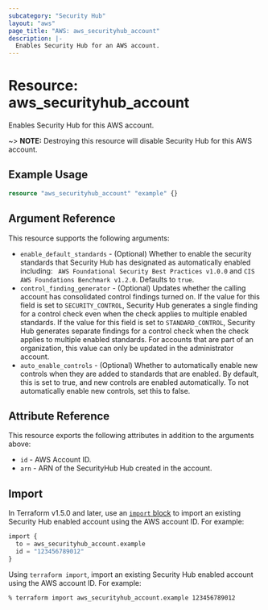 ```yaml
---
subcategory: "Security Hub"
layout: "aws"
page_title: "AWS: aws_securityhub_account"
description: |-
  Enables Security Hub for an AWS account.
---
```


# Resource: aws_securityhub_account

Enables Security Hub for this AWS account.

~> **NOTE:** Destroying this resource will disable Security Hub for this AWS account.

## Example Usage

```terraform
resource "aws_securityhub_account" "example" {}
```

## Argument Reference

This resource supports the following arguments:

* `enable_default_standards` - (Optional) Whether to enable the security standards that Security Hub has designated as automatically enabled including: ` AWS Foundational Security Best Practices v1.0.0` and `CIS AWS Foundations Benchmark v1.2.0`. Defaults to `true`.
* `control_finding_generator` - (Optional) Updates whether the calling account has consolidated control findings turned on. If the value for this field is set to `SECURITY_CONTROL`, Security Hub generates a single finding for a control check even when the check applies to multiple enabled standards. If the value for this field is set to `STANDARD_CONTROL`, Security Hub generates separate findings for a control check when the check applies to multiple enabled standards. For accounts that are part of an organization, this value can only be updated in the administrator account.
* `auto_enable_controls` - (Optional) Whether to automatically enable new controls when they are added to standards that are enabled. By default, this is set to true, and new controls are enabled automatically. To not automatically enable new controls, set this to false.

## Attribute Reference

This resource exports the following attributes in addition to the arguments above:

* `id` - AWS Account ID.
* `arn` - ARN of the SecurityHub Hub created in the account.

## Import

In Terraform v1.5.0 and later, use an [`import` block](https://developer.hashicorp.com/terraform/language/import) to import an existing Security Hub enabled account using the AWS account ID. For example:

```terraform
import {
  to = aws_securityhub_account.example
  id = "123456789012"
}
```

Using `terraform import`, import an existing Security Hub enabled account using the AWS account ID. For example:

```console
% terraform import aws_securityhub_account.example 123456789012
```
